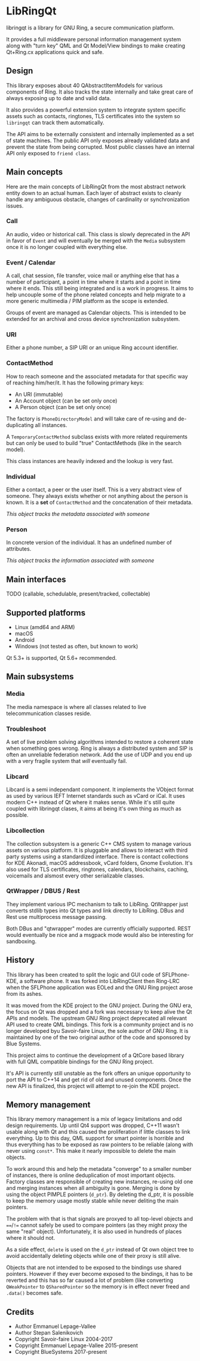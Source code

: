 # LibRingQt

libringqt is a library for GNU Ring, a secure communication platform.

It provides a full middleware personal information management system along with
"turn key" QML and Qt Model/View bindings to make creating Qt+Ring.cx
applications quick and safe.

## Design

This library exposes about 40 QAbstractItemModels for various components of Ring.
It also tracks the state internally and take great care of always exposing up
to date and valid data.

It also provides a powerful extension system to integrate system specific assets
such as contacts, ringtones, TLS certificates into the system so `libringqt` can
track them automatically.

The API aims to be externally consistent and internally implemented as a set
of state machines. The public API only exposes already validated data and
prevent the state from being corrupted. Most public classes have an internal
API only exposed to `friend class`.

## Main concepts

Here are the main concepts of LibRingQt from the most abstract network entity
down to an actual human. Each layer of abstract exists to cleanly handle any
ambiguous obstacle, changes of cardinality or synchronization issues.

### Call

An audio, video or historical call. This class is slowly deprecated in the API
in favor of `Event` and will eventually be merged with the `Media` subsystem
once it is no longer coupled with everything else.

### Event / Calendar

A call, chat session, file transfer, voice mail or anything else that has
a number of participant, a point in time where it starts and a point in time
where it ends. This still being integrated and is a work in progress. It aims to
help uncouple some of the phone related concepts and help migrate to a more
generic multimedia / PIM platform as the scope is extended.

Groups of event are managed as Calendar objects. This is intended to be extended
for an archival and cross device synchronization subsystem.

### URI

Either a phone number, a SIP URI or an unique Ring account identifier.

### ContactMethod

How to reach someone and the associated metadata for that specific way of
reaching him/her/it. It has the following primary keys:

 * An URI (immutable)
 * An Account object (can be set only once)
 * A Person object (can be set only once)

The factory is `PhoneDirectoryModel` and will take care of re-using and
de-duplicating all instances.

A `TemporaryContactMethod` subclass exists with more related requirements but
can only be used to build "true" ContactMethods (like in the search model).

This class instances are heavily indexed and the lookup is very fast.

### Individual

Either a contact, a peer or the user itself. This is a very abstract view of
someone. They always exists whether or not anything about the person is known.
It is a **set** of `ContactMethod` and the concatenation of their metadata.

*This object tracks the metadata associated with someone*

### Person

In concrete version of the individual. It has an undefined number of attributes.

*This object tracks the information associated with someone*


## Main interfaces

TODO (callable, schedulable, present/tracked, collectable)

## Supported platforms

 * Linux (amd64 and ARM)
 * macOS
 * Android
 * Windows (not tested as often, but known to work)

Qt 5.3+ is supported, Qt 5.6+ recommended.

## Main subsystems

### Media

The media namespace is where all classes related to live telecommunication
classes reside.

### Troubleshoot

A set of live problem solving algorithms intended to restore a coherent state
when something goes wrong. Ring is always a distributed system and SIP is
often an unreliable federation network. Add the use of UDP and you end up with
a very fragile system that *will* eventually fail.

### Libcard

Libcard is a semi independant component. It implements the VObject format as
used by various IEFT Internet standards such as vCard or iCal. It uses modern
C++ instead of Qt where it makes sense. While it's still quite coupled with
libringqt clases, it aims at being it's own thing as much as possible.

### Libcollection

The collection subsystem is a generic C++ CMS system to manage various assets
on various platform. It is pluggable and allows to interact with third party
systems using a standardized interface. There is contact collections for KDE
Akonadi, macOS addressbook, vCard folders, Gnome Evolution. It's also used for
TLS certificates, ringtones, calendars, blockchains, caching, voicemails and
alsmost every other serializable classes.

### QtWrapper / DBUS / Rest

They implement various IPC mechanism to talk to LibRing. QtWrapper just converts
stdlib types into Qt types and link directly to LibRing. DBus and Rest use
multiprocess message passing.

Both DBus and "qtwrapper" modes are currently officially supported. REST would
eventually be nice and a msgpack mode would also be interesting for sandboxing.

## History

This library has been created to split the logic and GUI code of SFLPhone-KDE,
a software phone. It was forked into LibRingClient then Ring-LRC when the
SFLPhone application was EOLed and the GNU Ring project arose from its ashes.

It was moved from the KDE project to the GNU project. During the GNU era, the
focus on Qt was dropped and a fork was necessary to keep alive the Qt APIs and
models. The upstream GNU Ring project deprecated all relevant API used to
create QML bindings. This fork is a community project and is no longer developed
byu Savoir-faire Linux, the sole author of GNU Ring. It is maintained by one of
the two original author of the code and sponsored by Blue Systems.

This project aims to continue the development of a QtCore based library with
full QML compatible bindings for the GNU Ring project.

It's API is currently still unstable as the fork offers an unique opportunity
to port the API to C++14 and get rid of old and unused components. Once the
new API is finalized, this project will attempt to re-join the KDE project.

## Memory management

This library memory management is a mix of legacy limitations and odd design
requirements. Up until Qt4 support was dropped, C++11 wasn't usable along with
Qt and this caused the proliferation if little classes to link everything. Up
to this day, QML support for smart pointer is horrible and thus everything has
to be exposed as raw pointers to be reliable (along with never using `const*`.
This make it nearly impossible to delete the main objects.

To work around this and help the metadata "converge" to a smaller number of
instances, there is online deduplication of most important objects. Factory
classes are responsible of creating new instances, re-using old one and merging
instances when all ambiguity is gone. Merging is done by using the object
PIMPLE pointers (`d_ptr`). By deleting the d_ptr, it is possible to keep the
memory usage mostly stable while never deliting the main pointers.

The problem with that is that signals are proxyed to all top-level objects
and `==`/`!=` cannot safely be used to compare pointers (as they might proxy the
same "real" object). Unfortunately, it is also used in hundreds of places where
it should not.

As a side effect, `delete` is used on the `d_ptr` instead of Qt own object tree
to avoid accidentally deleting objects while one of their proxy is still alive.

Objects that are not intended to be exposed to the bindings use shared pointers.
However if they ever become exposed to the bindings, it has to be reverted and
this has so far caused a lot of problem (like converting `QWeakPointer` to
`QSharedPointer` so the memory is in effect never freed and `.data()` becomes
safe.

## Credits

 * Author Emmanuel Lepage-Vallee
 * Author Stepan Salenikovich
 * Copyright Savoir-faire Linux 2004-2017
 * Copyright Emmanuel Lepage-Vallee 2015-present
 * Copyright BlueSystems 2017-present
